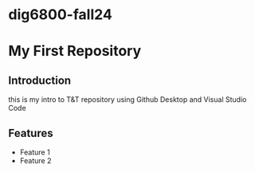 # dig6800-fall24
# My First Repository
## Introduction
this is my intro to T&T repository using Github Desktop and Visual Studio Code
## Features
- Feature 1
- Feature 2
